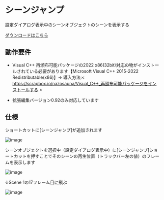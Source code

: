 # シーンジャンプ
設定ダイアログ表示中のシーンオブジェクトのシーンを表示する

[ダウンロードはこちら](../../releases/)

## 動作要件
- Visual C++ 再頒布可能パッケージの2022 x86(32bit)対応の物がインストールされている必要があります【Microsoft Visual C++ 2015-2022 Redistributable(x86)】→ 導入方法:< https://scrapbox.io/nazosauna/Visual_C++_再頒布可能パッケージをインストールする >

- 拡張編集バージョン0.92のみ対応しています

## 仕様
ショートカットに[シーンジャンプ]が追加されます

![image](https://github.com/nazonoSAUNA/DlgSceneJmp/assets/99536641/a3388b9b-737f-4394-8a6c-787560c67777)


シーンオブジェクトを選択中（設定ダイアログ表示中）に[シーンジャンプ]ショートカットを押すことでそのシーンの再生位置（トラックバー左の値）のフレームを表示します

![image](https://github.com/nazonoSAUNA/DlgSceneJmp/assets/99536641/f262605c-e45d-491f-ae82-be6a3c38295b)

↓Scene 1の17フレーム目に飛ぶ

![image](https://github.com/nazonoSAUNA/DlgSceneJmp/assets/99536641/225d01ca-ba21-45b2-83bd-42e69243135e)
